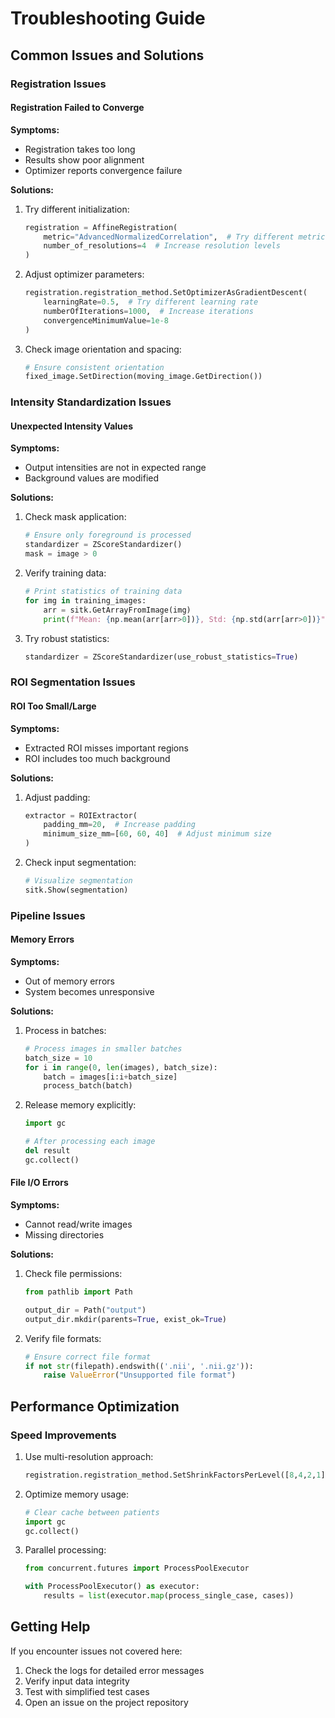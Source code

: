 # Troubleshooting Guide

## Common Issues and Solutions

### Registration Issues

#### Registration Failed to Converge
**Symptoms:**
- Registration takes too long
- Results show poor alignment
- Optimizer reports convergence failure

**Solutions:**
1. Try different initialization:
   ```python
   registration = AffineRegistration(
       metric="AdvancedNormalizedCorrelation",  # Try different metric
       number_of_resolutions=4  # Increase resolution levels
   )
   ```

2. Adjust optimizer parameters:
   ```python
   registration.registration_method.SetOptimizerAsGradientDescent(
       learningRate=0.5,  # Try different learning rate
       numberOfIterations=1000,  # Increase iterations
       convergenceMinimumValue=1e-8
   )
   ```

3. Check image orientation and spacing:
   ```python
   # Ensure consistent orientation
   fixed_image.SetDirection(moving_image.GetDirection())
   ```

### Intensity Standardization Issues

#### Unexpected Intensity Values
**Symptoms:**
- Output intensities are not in expected range
- Background values are modified

**Solutions:**
1. Check mask application:
   ```python
   # Ensure only foreground is processed
   standardizer = ZScoreStandardizer()
   mask = image > 0
   ```

2. Verify training data:
   ```python
   # Print statistics of training data
   for img in training_images:
       arr = sitk.GetArrayFromImage(img)
       print(f"Mean: {np.mean(arr[arr>0])}, Std: {np.std(arr[arr>0])}")
   ```

3. Try robust statistics:
   ```python
   standardizer = ZScoreStandardizer(use_robust_statistics=True)
   ```

### ROI Segmentation Issues

#### ROI Too Small/Large
**Symptoms:**
- Extracted ROI misses important regions
- ROI includes too much background

**Solutions:**
1. Adjust padding:
   ```python
   extractor = ROIExtractor(
       padding_mm=20,  # Increase padding
       minimum_size_mm=[60, 60, 40]  # Adjust minimum size
   )
   ```

2. Check input segmentation:
   ```python
   # Visualize segmentation
   sitk.Show(segmentation)
   ```

### Pipeline Issues

#### Memory Errors
**Symptoms:**
- Out of memory errors
- System becomes unresponsive

**Solutions:**
1. Process in batches:
   ```python
   # Process images in smaller batches
   batch_size = 10
   for i in range(0, len(images), batch_size):
       batch = images[i:i+batch_size]
       process_batch(batch)
   ```

2. Release memory explicitly:
   ```python
   import gc
   
   # After processing each image
   del result
   gc.collect()
   ```

#### File I/O Errors
**Symptoms:**
- Cannot read/write images
- Missing directories

**Solutions:**
1. Check file permissions:
   ```python
   from pathlib import Path
   
   output_dir = Path("output")
   output_dir.mkdir(parents=True, exist_ok=True)
   ```

2. Verify file formats:
   ```python
   # Ensure correct file format
   if not str(filepath).endswith(('.nii', '.nii.gz')):
       raise ValueError("Unsupported file format")
   ```

## Performance Optimization

### Speed Improvements
1. Use multi-resolution approach:
   ```python
   registration.registration_method.SetShrinkFactorsPerLevel([8,4,2,1])
   ```

2. Optimize memory usage:
   ```python
   # Clear cache between patients
   import gc
   gc.collect()
   ```

3. Parallel processing:
   ```python
   from concurrent.futures import ProcessPoolExecutor
   
   with ProcessPoolExecutor() as executor:
       results = list(executor.map(process_single_case, cases))
   ```

## Getting Help
If you encounter issues not covered here:
1. Check the logs for detailed error messages
2. Verify input data integrity
3. Test with simplified test cases
4. Open an issue on the project repository 
